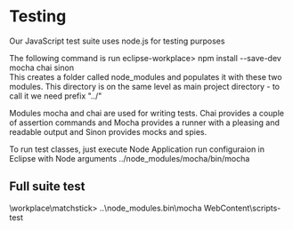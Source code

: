 # Testing

Our JavaScript test suite uses node.js for testing purposes

The following command is run 
eclipse-workplace> npm install --save-dev mocha chai sinon  
This creates a folder called node_modules and populates it with these two modules.
This directory is on the same level as main project directory - to call it we need prefix "../"

Modules mocha and chai are used for writing tests.
Chai provides a couple of assertion commands
and Mocha provides a runner with a pleasing and readable output
and Sinon provides mocks and spies.

To run test classes, just execute Node Application run configuraion in Eclipse
with Node arguments
../node_modules/mocha/bin/mocha



## Full suite test

\workplace\matchstick> ..\node_modules\.bin\mocha WebContent\scripts-test